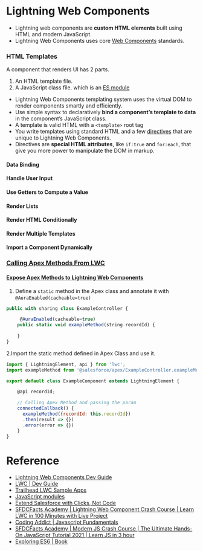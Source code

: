 # Lightning Web Components

- Lightning web components are **custom HTML elements** built using HTML and modern JavaScript.
- Lightning Web Components uses core [Web Components](https://github.com/WICG/webcomponents) standards.

### HTML Templates

A component that renders UI has 2 parts.

1. An HTML template file.
2. A JavaScript class file. which is an [ES module](https://lwc.dev/guide/es_modules)

- Lightning Web Components templating system uses the virtual DOM to render components smartly and efficiently.
- Use simple syntax to declaratively **bind a component’s template to data** in the component’s JavaScript class.
- A template is valid HTML with a `<template>` root tag
- You write templates using standard HTML and a few [directives](https://lwc.dev/guide/reference#html-template-directives) that are unique to Lightning Web Components.
- Directives are **special HTML attributes**, like `if:true` and `for:each`, that give you more power to manipulate the DOM in markup.

#### Data Binding

#### Handle User Input

#### Use Getters to Compute a Value

#### Render Lists

#### Render HTML Conditionally

#### Render Multiple Templates

#### Import a Component Dynamically

### [Calling Apex Methods From LWC](https://developer.salesforce.com/docs/component-library/documentation/en/lwc/lwc.apex)

#### [Expose Apex Methods to Lightning Web Components](https://developer.salesforce.com/docs/component-library/documentation/en/lwc/lwc.apex_expose_method)

1. Define a `static` method in the Apex class and annotate it with `@AuraEnabled(cacheable=true)`

```js
public with sharing class ExampleController {

     @AuraEnabled(cacheable=true)
    public static void exampleMethod(string recordId) {
    
    }
}
```

2.Import the static method defined in Apex Class and use it.

```js
import { LightningElement, api } from 'lwc';
import exampleMethod from '@salesforce/apex/ExampleController.exampleMethod';  // Importing Apex Method

export default class ExampleComponent extends LightningElement {

    @api recordId;

    // Calling Apex Method and passing the param
    connectedCallback() {
      exampleMethod({recordId: this.recordId})
      .then(result => {})
      .error(error => {})
    }
}

```


# Reference

- [Lightning Web Components Dev Guide](https://developer.salesforce.com/docs/component-library/documentation/en/lwc)
- [LWC | Dev Guide](https://lwc.dev/guide/introduction)
- [Trailhead LWC Sample Apps](https://github.com/trailheadapps)
- [JavaScript modules](https://developer.mozilla.org/en-US/docs/Web/JavaScript/Guide/Modules)
- [Extend Salesforce with Clicks, Not Code](https://help.salesforce.com/s/articleView?id=sf.extend_click_intro.htm&type=5)
- [SFDCFacts Academy | Lightning Web Component Crash Course | Learn LWC in 100 Minutes with Live Project](https://www.youtube.com/watch?v=bLyAsIeDZtw)
- [Coding Addict | Javascript Fundamentals](https://www.youtube.com/watch?v=2Ji-clqUYnA)
- [SFDCFacts Academy | Modern JS Crash Course | The Ultimate Hands-On JavaScript Tutorial 2021 | Learn JS in 3 hour](https://www.youtube.com/watch?v=dY8li4JnoWQ)
- [Exploring ES6 | Book](https://exploringjs.com/es6.html)
